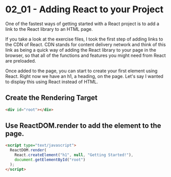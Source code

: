 # 02_01 - Adding React to your Project

One of the fastest ways of getting started with a React project is to add a link to the React library to an HTML page.

If you take a look at the exercise files, I took the first step of adding links to the CDN of React. CDN stands for content delivery network and think of this link as being a quick way of adding the React library to your page in the browser, so that all of the functions and features you might need from React are preloaded.

Once added to the page, you can start to create your first element using React. Right now we have an h1, a heading, on the page. Let's say I wanted to display this using React instead of HTML.

## Create the Rendering Target

```html
<div id="root"></div>
```

## Use ReactDOM.render to add the element to the page.

```html
<script type="text/javascript">
  ReactDOM.render(
    React.createElement("h1", null, "Getting Started!"),
    document.getElementById("root")
  );
</script>
```
